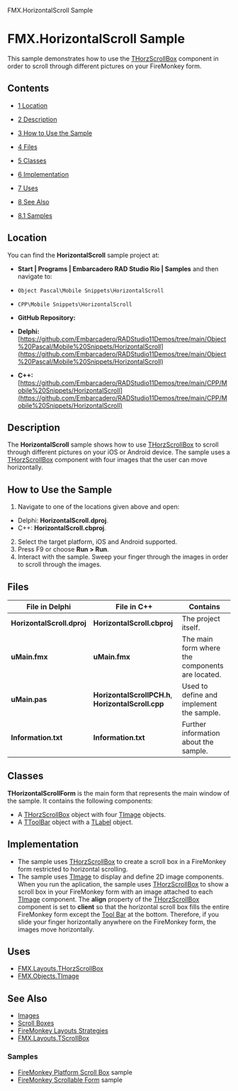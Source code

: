 FMX.HorizontalScroll Sample[]()
# FMX.HorizontalScroll Sample 


This sample demonstrates how to use the [THorzScrollBox](http://docwiki.embarcadero.com/Libraries/en/FMX.Layouts.THorzScrollBox) component in order to scroll through different pictures on your FireMonkey form.
## Contents



* [1 Location](#Location)
* [2 Description](#Description)
* [3 How to Use the Sample](#How_to_Use_the_Sample)
* [4 Files](#Files)
* [5 Classes](#Classes)
* [6 Implementation](#Implementation)
* [7 Uses](#Uses)
* [8 See Also](#See_Also)

* [8.1 Samples](#Samples)


## Location 

You can find the **HorizontalScroll** sample project at:
* **Start | Programs | Embarcadero RAD Studio Rio | Samples** and then navigate to:

* `Object Pascal\Mobile Snippets\HorizontalScroll`
* `CPP\Mobile Snippets\HorizontalScroll`

* **GitHub Repository:**

* **Delphi:**[https://github.com/Embarcadero/RADStudio11Demos/tree/main/Object%20Pascal/Mobile%20Snippets/HorizontalScroll](https://github.com/Embarcadero/RADStudio11Demos/tree/main/Object%20Pascal/Mobile%20Snippets/HorizontalScroll)
* **C++:**[https://github.com/Embarcadero/RADStudio11Demos/tree/main/CPP/Mobile%20Snippets/HorizontalScroll](https://github.com/Embarcadero/RADStudio11Demos/tree/main/CPP/Mobile%20Snippets/HorizontalScroll)

## Description 

The **HorizontalScroll** sample shows how to use [THorzScrollBox](http://docwiki.embarcadero.com/Libraries/en/FMX.Layouts.THorzScrollBox) to scroll through different pictures on your iOS or Android device. The sample uses a [THorzScrollBox](http://docwiki.embarcadero.com/Libraries/en/FMX.Layouts.THorzScrollBox) component with four images that the user can move horizontally.
## How to Use the Sample 


1.  Navigate to one of the locations given above and open:

*  Delphi: **HorizontalScroll.dproj**.
*  C++: **HorizontalScroll.cbproj**.

2.  Select the target platform, iOS and Android supported.
3.  Press F9 or choose **Run > Run**.
4.  Interact with the sample. Sweep your finger through the images in order to scroll through the images.

## Files 



| **File in Delphi**         | **File in C++**                                     | **Contains**                                    |
| -------------------------- | --------------------------------------------------- | ----------------------------------------------- |
| **HorizontalScroll.dproj** | **HorizontalScroll.cbproj**                         | The project itself.                             |
| **uMain.fmx**              | **uMain.fmx**                                       | The main form where the components are located. |
| **uMain.pas**              | **HorizontalScrollPCH.h**, **HorizontalScroll.cpp** | Used to define and implement the sample.        |
| **Information.txt**        | **Information.txt**                                 | Further information about the sample.           |


## Classes 

**THorizontalScrollForm** is the main form that represents the main window of the sample. It contains the following components:
*  A [THorzScrollBox](http://docwiki.embarcadero.com/Libraries/en/FMX.Layouts.THorzScrollBox) object with four [TImage](http://docwiki.embarcadero.com/Libraries/en/FMX.Objects.TImage) objects.
*  A [TToolBar](http://docwiki.embarcadero.com/Libraries/en/FMX.StdCtrls.TToolBar) object with a [TLabel](http://docwiki.embarcadero.com/Libraries/en/FMX.StdCtrls.TLabel) object.

## Implementation 


*  The sample uses [THorzScrollBox](http://docwiki.embarcadero.com/Libraries/en/FMX.Layouts.TScrollBox) to create a scroll box in a FireMonkey form restricted to horizontal scrolling.
*  The sample uses [TImage](http://docwiki.embarcadero.com/Libraries/en/FMX.Objects.TImage) to display and define 2D image components.
When you run the aplication, the sample uses [THorzScrollBox](http://docwiki.embarcadero.com/Libraries/en/FMX.Layouts.THorzScrollBox) to show a scroll box in your FireMonkey form with an image attached to each [TImage](http://docwiki.embarcadero.com/Libraries/en/FMX.Objects.TImage) component. The **align** property of the [THorzScrollBox](http://docwiki.embarcadero.com/Libraries/en/FMX.Layouts.THorzScrollBox) component is set to **client** so that the horizontal scroll box fills the entire FireMonkey form except the [Tool Bar](http://docwiki.embarcadero.com/Libraries/en/FMX.StdCtrls.TToolBar) at the bottom. Therefore, if you slide your finger horizontally anywhere on the FireMonkey form, the images move horizontally.
## Uses 


* [FMX.Layouts.THorzScrollBox](http://docwiki.embarcadero.com/Libraries/en/FMX.Layouts.THorzScrollBox)
* [FMX.Objects.TImage](http://docwiki.embarcadero.com/Libraries/en/FMX.Objects.TImage)

## See Also 


* [Images](http://docwiki.embarcadero.com/RADStudio/en/Images)
* [Scroll Boxes](http://docwiki.embarcadero.com/RADStudio/en/Scroll_Boxes)
* [FireMonkey Layouts Strategies](http://docwiki.embarcadero.com/RADStudio/en/FireMonkey_Layouts_Strategies)
* [FMX.Layouts.TScrollBox](http://docwiki.embarcadero.com/Libraries/en/FMX.Layouts.TScrollBox)

### Samples 


* [FireMonkey Platform Scroll Box](http://docwiki.embarcadero.com/CodeExamples/en/FMX.PlatformScrollBox_Sample) sample
* [FireMonkey Scrollable Form](http://docwiki.embarcadero.com/CodeExamples/en/FMX.ScrollableForm_Sample) sample





